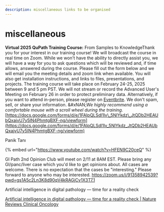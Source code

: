 ```yaml
---
description: miscellaneous links to be organised
---
```

# miscellaneous

**Virtual 2025 QuPath Training Course:** From Samples to KnowledgeThank you for your interest in our training course! We will broadcast the course in real time on Zoom. While we won't have the ability to directly assist you, we will have a way for you to ask questions which will be reviewed and, if time allows, answered during the course.
Please fill out the form below and we will email you the meeting details and zoom link when available. You will also get installation instructions, and links to files, presentations, and projects.
The training course will take place on February 24-25, 2025 between 9 and 5 pm PST. We will not stream or record the Advanced User's Meeting on February 26 in order to protect preliminary data.
Alternatively, if you want to attend in-person, please register on [Eventbrite](https://www.eventbrite.com/e/2025-qupath-training-course-from-samples-to-knowledge-registration-1117012677989?aff=oddtdtcreator).
We don't spam, sell, or share your information.
&#xNAN;_&#x57;e highly recommend using a comfortable mouse with a scroll wheel during the training._
[https://docs.google.com/forms/d/e/1FAIpQLSdl1lv\_5NlYkdz\_JtQDb2HEAUbQxajvU7y5IN4PhmtgBXF-ng/viewform](https://docs.google.com/forms/d/e/1FAIpQLSdl1lv_5NlYkdz_JtQDb2HEAUbQxajvU7y5IN4PhmtgBXF-ng/viewform)

Panik Tanı

{% embed url="<https://www.youtube.com/watch?v=HFEN9C20ceQ>" %}

GI Path 2nd Opinion Club will meet on 2/11 at 8AM EST. Please bring any GI/panc/liver case which you'd like to get opinions about. All cases are welcome. There is no expectation that the cases be "interesting." Please forward to anyone who may be interested.
<https://zoom.us/j/91358942539?pwd=gs1A5c2Ln3K8d90qV4kRAGjCv1X3T7.1>

Artificial intelligence in digital pathology — time for a reality check

[Artificial intelligence in digital pathology — time for a reality check | Nature Reviews Clinical Oncology](https://www.nature.com/articles/s41571-025-00991-6)
